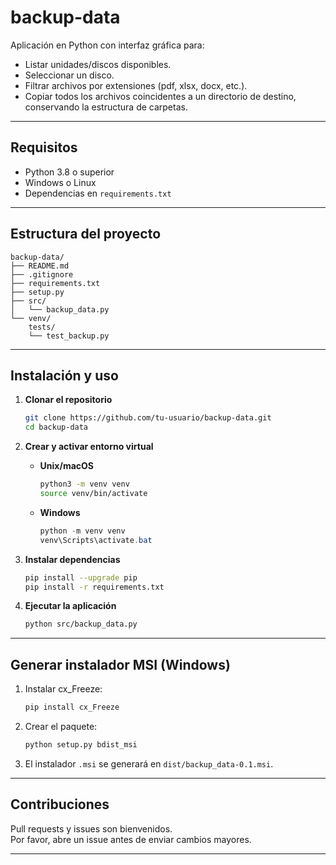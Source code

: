# backup-data

Aplicación en Python con interfaz gráfica para:
- Listar unidades/discos disponibles.
- Seleccionar un disco.
- Filtrar archivos por extensiones (pdf, xlsx, docx, etc.).
- Copiar todos los archivos coincidentes a un directorio de destino, conservando la estructura de carpetas.

---

## Requisitos

- Python 3.8 o superior  
- Windows o Linux  
- Dependencias en `requirements.txt`

---

## Estructura del proyecto

```
backup-data/
├── README.md
├── .gitignore
├── requirements.txt
├── setup.py
├── src/
│   └── backup_data.py
└── venv/
    tests/
    └── test_backup.py
```

---

## Instalación y uso

1. **Clonar el repositorio**  
   ```bash
   git clone https://github.com/tu-usuario/backup-data.git
   cd backup-data
   ```

2. **Crear y activar entorno virtual**  
   - **Unix/macOS**  
     ```bash
     python3 -m venv venv
     source venv/bin/activate
     ```  
   - **Windows**  
     ```powershell
     python -m venv venv
     venv\Scripts\activate.bat
     ```

3. **Instalar dependencias**  
   ```bash
   pip install --upgrade pip
   pip install -r requirements.txt
   ```

4. **Ejecutar la aplicación**  
   ```bash
   python src/backup_data.py
   ```

---

## Generar instalador MSI (Windows)

1. Instalar cx_Freeze:  
   ```bash
   pip install cx_Freeze
   ```

2. Crear el paquete:  
   ```bash
   python setup.py bdist_msi
   ```

3. El instalador `.msi` se generará en `dist/backup_data-0.1.msi`.

---

## Contribuciones

Pull requests y issues son bienvenidos.  
Por favor, abre un issue antes de enviar cambios mayores.

---
